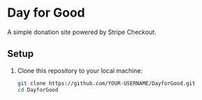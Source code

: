 # Day for Good

A simple donation site powered by Stripe Checkout.

## Setup

1. Clone this repository to your local machine:
   ```bash
   git clone https://github.com/YOUR-USERNAME/DayforGood.git
   cd DayforGood
